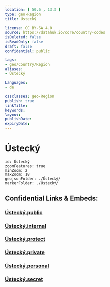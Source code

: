```yaml
---
location: [ 50.6 , 13.8 ] 
type: geo-Region
title: Ústecký

license: CC BY-SA 4.0
source: https://datahub.io/core/country-codes
isDeleted: false
isReadOnly: false
draft: false
confidential: public

tags:
- geo/Country/Region
aliases:
- Ústecký

Languages:
- de

cssclasses: geo-Region
publish: true
linkTitle: 
keywords: 
layout: 
publishDate: 
expiryDate: 
---
```


# Ústecký

```leaflet
id: Ústecký
zoomFeatures: true 
minZoom: 2 
maxZoom: 18
geojsonFolder: ./Ústecký/
markerFolder: ./Ústecký/
```


## Confidential Links & Embeds: 

### [Ústecký.public](/_public/\Earth\Continent\Europe\Europe~Central\Czech_Republic\regions~Czech_RepublicÚstecký.public.md) 

### [Ústecký.internal](/_internal/\Earth\Continent\Europe\Europe~Central\Czech_Republic\regions~Czech_RepublicÚstecký.internal.md) 

### [Ústecký.protect](/_protect/\Earth\Continent\Europe\Europe~Central\Czech_Republic\regions~Czech_RepublicÚstecký.protect.md) 

### [Ústecký.private](/_private/\Earth\Continent\Europe\Europe~Central\Czech_Republic\regions~Czech_RepublicÚstecký.private.md) 

### [Ústecký.personal](/_personal/\Earth\Continent\Europe\Europe~Central\Czech_Republic\regions~Czech_RepublicÚstecký.personal.md) 

### [Ústecký.secret](/_secret/\Earth\Continent\Europe\Europe~Central\Czech_Republic\regions~Czech_RepublicÚstecký.secret.md)

